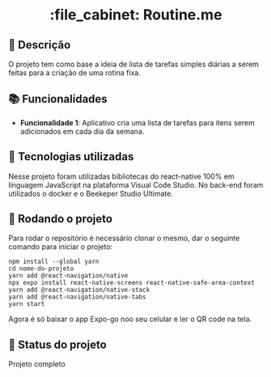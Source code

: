 <h1 align="center">:file_cabinet: Routine.me</h1>

## :memo: Descrição
O projeto tem como base a ideia de lista de tarefas simples diárias a serem feitas para a criação de uma rotina fixa.

## :books: Funcionalidades
* <b>Funcionalidade 1</b>: Aplicativo cria uma lista de tarefas para itens serem adicionados em cada dia da semana.

## :wrench: Tecnologias utilizadas
Nesse projeto foram utilizadas bibliotecas do react-native 100% em linguagem JavaScript na plataforma Visual Code Studio. No back-end foram utilizados o docker e o Beekeper Studio Ultimate.

## :rocket: Rodando o projeto
Para rodar o repositório é necessário clonar o mesmo, dar o seguinte comando para iniciar o projeto:
```
npm install --global yarn
cd nome-do-projeto
yarn add @react-navigation/native
npx expo install react-native-screens react-native-safe-area-context
yarn add @react-navigation/native-stack
yarn add @react-navigation/native-tabs
yarn start
```
Agora é só baixar o app Expo-go noo seu celular e ler o QR code na tela.

## :dart: Status do projeto
Projeto completo
